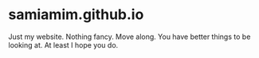 # samiamim.github.io

Just my website.
Nothing fancy.
Move along.
You have better things to be looking at.
At least I hope you do.
